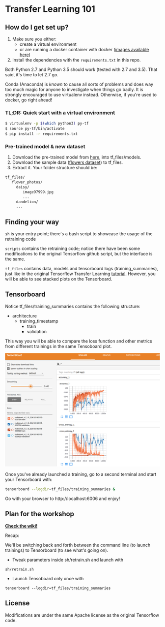 # Transfer Learning 101

## How do I get set up? ###

1. Make sure you either: 
    * create a virtual environment 
    * or are running a docker container with docker ([images available here](https://hub.docker.com/r/tensorflow/tensorflow/))
2. Install the dependencies with the `requirements.txt` in this repo.

Both Python 2.7 and Python 3.5 should work (tested with 2.7 and 3.5). That said, it's time to let 2.7 go.

Conda (Anaconda) is _known_ to cause all sorts of problems and does way too much magic for anyone to investigate when 
things go badly. It is strongly encouraged to use virtualenv instead. Otherwise, if you're used to docker, go right ahead!


### TL;DR: Quick start with a virtual environment ###

```sh
$ virtualenv -p $(which python3) py-tf
$ source py-tf/bin/activate
$ pip install -r requirements.txt
```

### Pre-trained model & new dataset ###

1. Download the pre-trained model from [here](http://download.tensorflow.org/models/mobilenet_v1_1.0_224_2017_06_14.tar.gz), into tf_files/models.
2. Download the sample data ([flowers dataset](http://download.tensorflow.org/example_images/flower_photos.tgz)) to tf_files.
3. Extract it. Your folder structure should be:

```
tf_files/
   flower_photos/
     daisy/
        image97999.jpg
        ... 
     dandelion/
     ...
```


## Finding your way ###
`sh` is your entry point; there's a bash script to showcase the usage of the retraining code

`scripts` contains the retraining code; notice there have been some modifications to the original Tensorflow github script, 
but the interface is the same.

`tf_files` contains data, models and tensorboard logs (training_summaries), just
 like in the original Tensorflow Transfer Learning [tutorial](https://www.tensorflow.org/tutorials/image_retraining). However, you will be able to see
 stacked plots on the Tensorboard.


## Tensorboard ####
Notice tf_files/training_summaries contains the following structure:
   * architecture
      * training_timestamp
        * train
        * validation

This way you will be able to compare the loss function and other metrics from different trainings in the same Tensoboard
plot.

![tensorboard](doc/tensorboard_multiple.png)

Once you've already launched a training, go to a second terminal and
start your Tensorboard with:

```sh
tensorboard --logdir=tf_files/training_summaries &
```

Go with your browser to http://localhost:6006 and enjoy!


## Plan for the workshop

**[Check the wiki!](https://github.com/ividal/TransferLearning/wiki)**

Recap:

We'll be switching back and forth between the command line (to launch trainings) to
Tensorboard (to see what's going on).

* Tweak parameters inside sh/retrain.sh and launch with
```
sh/retrain.sh
```

* Launch Tensoboard only once with 
```
tensorboard --logdir=tf_files/training_summaries
```


## License ###
Modifications are under the same Apache license as the original Tensorflow code.
